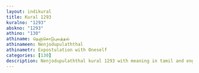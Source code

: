 ```yaml
---
layout: indikural
title: Kural 1293
kuralno: "1293"
abskno: "1293"
athino: "130"
athiname: நெஞ்சொடுபுலத்தல்
athinameen: Nenjodupulaththal
athinametr: Expostulation with Oneself
categories: [130]
description: Nenjodupulaththal kural 1293 with meaning in tamil and english 
---
```



